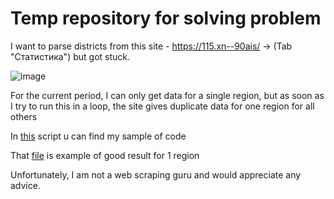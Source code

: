 # Temp repository for solving problem 

I want to parse districts from this site - https://115.xn--90ais/ -> (Tab "Статистика") but got stuck.

![image](https://user-images.githubusercontent.com/107945681/198397591-1d23f72f-8847-4678-bdde-e341ab153d57.png)

For the current period, I can only get data for a single region, but as soon as I try to run this in a loop, the site gives duplicate data for one region for all others

In [this](https://github.com/monometa/115.bel-web-scraping/blob/main/problem_get_districtsv.py) script u can find my sample of code

That [file](https://github.com/monometa/115.bel-web-scraping/blob/main/districts/example_brest.html) is example of good result for 1 region 

Unfortunately, I am not a web scraping guru and would appreciate any advice.
